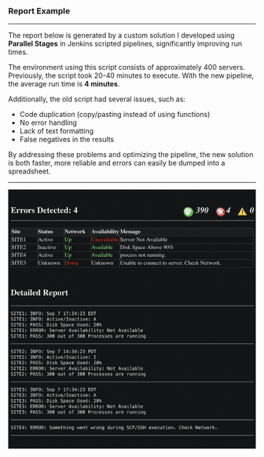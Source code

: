 <h3>Report Example</h3>
<hr>
<p>The report below is generated by a custom solution I developed using <strong>Parallel Stages</strong> in Jenkins scripted pipelines, significantly improving run times.</p>

<p>The environment using this script consists of approximately 400 servers. Previously, the script took 20-40 minutes to execute. With the new pipeline, the average run time is <strong>4 minutes</strong>.</p>

<p>Additionally, the old script had several issues, such as:</p>
<ul>
  <li>Code duplication (copy/pasting instead of using functions)</li>
  <li>No error handling</li>
  <li>Lack of text formatting</li>
  <li>False negatives in the results</li>
</ul>

<p>By addressing these problems and optimizing the pipeline, the new solution is both faster, more reliable and errors can easily be dumped into a spreadsheet.</p>

<hr>
<img src="images/example_email.png" alt="Example Table" style="max-width: 100%; height: auto;">
